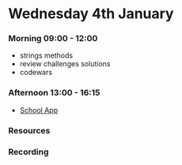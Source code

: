# Wednesday 4th January

### Morning 09:00 - 12:00

- strings methods
- review challenges solutions
- codewars

### Afternoon 13:00 - 16:15

- [School App](https://classroom.github.com/a/m8dzNKut)

### Resources



### Recording

